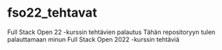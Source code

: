 # fso22_tehtavat
Full Stack Open 22 -kurssin tehtävien palautus
Tähän repositoryyn tulen palauttamaan minun Full Stack Open 2022 -kurssin tehtäviä